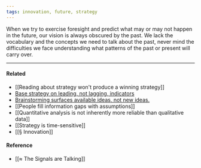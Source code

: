 ```yaml
---
tags: innovation, future, strategy
---
```


When we try to exercise foresight and predict what may or may not happen in the
future, our vision is always obscured by the past. We lack the vocabulary and
the concepts we need to talk about the past, never mind the difficulties we face
understanding what patterns of the past or present will carry over.

---

#### Related

- [[Reading about strategy won't produce a winning strategy]]
- [Base strategy on leading, not lagging, indicators](https://publish.obsidian.md/mobydiction/notes/Base+strategy+on+leading%2C+not+lagging%2C+indicators)
- [Brainstorming surfaces available ideas, not new ideas.](https://publish.obsidian.md/mobydiction/notes/Brainstorming+surfaces+available+ideas%2C+not+new+ideas.)
- [[People fill information gaps with assumptions]]
- [[Quantitative analysis is not inherently more reliable than qualitative data]]
- [[Strategy is time-sensitive]]
- [[§ Innovation]]

#### Reference

- [[≈ The Signals are Talking]]
